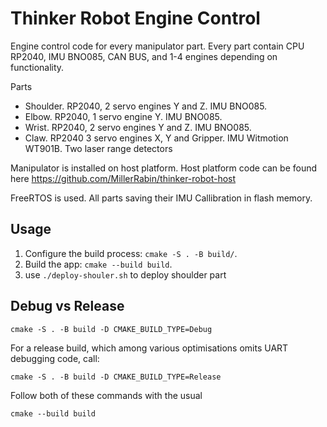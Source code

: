 # Thinker Robot Engine Control

Engine control code for every manipulator part. Every part contain CPU RP2040, IMU BNO085, CAN BUS, and 1-4 engines depending on functionality.

Parts
* Shoulder. RP2040, 2 servo engines Y and Z. IMU BNO085.
* Elbow. RP2040, 1 servo engine Y. IMU BNO085.
* Wrist. RP2040, 2 servo engines Y and Z. IMU BNO085.
* Claw. RP2040 3 servo engines X, Y and Gripper. IMU Witmotion WT901B. Two laser range detectors

Manipulator is installed on host platform. Host platform code can be found here https://github.com/MillerRabin/thinker-robot-host


FreeRTOS is used.
All parts saving their IMU Callibration in flash memory. 


## Usage


1. Configure the build process: `cmake -S . -B build/`.
1. Build the app: `cmake --build build`.
1. use `./deploy-shouler.sh` to deploy shoulder part

## Debug vs Release
```shell
cmake -S . -B build -D CMAKE_BUILD_TYPE=Debug
```

For a release build, which among various optimisations omits UART debugging code, call:

```shell
cmake -S . -B build -D CMAKE_BUILD_TYPE=Release
```

Follow both of these commands with the usual

```shell
cmake --build build
```
